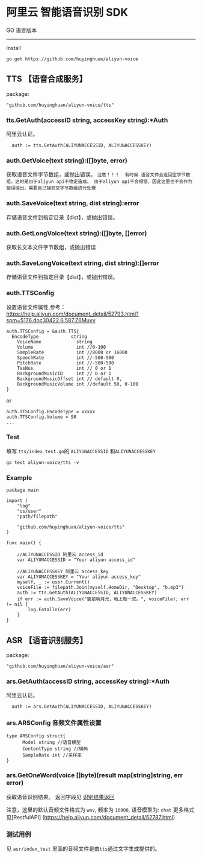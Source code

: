 # 阿里云 智能语音识别 SDK

  GO 语言版本

----------------------------

Install

```
go get https://github.com/huyinghuan/aliyun-voice
```

## TTS 【语音合成服务】

package:
```
"github.com/huyinghuan/aliyun-voice/tts"
```

### tts.GetAuth(accessID string, accessKey string):*Auth

阿里云认证。
```
  auth := tts.GetAuth(ALIYUNACCESSID, ALIYUNACCESSKEY)
```

### auth.GetVoice(text string):([]byte, error)

获取语音文件字节数组，或抛出错误。
`注意！！！  有时候 语音文件会返回空字节数组，这时是由于aliyun api不稳定造成。
由于aliyun api不会报错，因此这里也不会作为错误抛出，需要自己捕获空字节数组进行处理`

###  auth.SaveVoice(text string, dist string):error

存储语音文件到指定目录【dist】，或抛出错误。

### auth.GetLongVoice(text string):([]byte, []error)

获取长文本文件字节数组，或抛出错误

### auth.SaveLongVoice(text string, dist string):[]error

存储语音文件到指定目录【dist】，或抛出错误。

### auth.TTSConfig

设置语音文件属性,参考：https://help.aliyun.com/document_detail/52793.html?spm=5176.doc30422.6.587.Z6Muvv

```
auth.TTSConfig = &auth.TTS{
  EncodeType            string
	VoiceName             string
	Volume                int //0-100
	SampleRate            int //8000 or 16000
	SpeechRate            int //-500-500
	PitchRate             int //-500-500
	TssNus                int // 0 or 1
	BackgroundMusicID     int // 0 or 1
	BackgroundMusicOffset int // default 0,
	BackgroundMusicVolume int //default 50, 0-100
}
```

or 

```
auth.TTSConfig.EncodeType = xxxxx 
auth.TTSConfig.Volume = 90
...
```

### Test

填写 `tts/index_test.go`的 `ALIYUNACCESSID` 和`ALIYUNACCESSKEY`

```
go test aliyun-voice/tts -v
```

### Example

```
package main

import (
	"log"
	"os/user"
	"path/filepath"

	"github.com/huyinghuan/aliyun-voice/tts"
)

func main() {

	//ALIYUNACCESSID 阿里云 access_id
	var ALIYUNACCESSID = "Your aliyun access_id"

	//ALIYUNACCESSKEY 阿里云 access_key
	var ALIYUNACCESSKEY = "Your aliyun access_key"
	myself, _ := user.Current()
	voiceFile := filepath.Join(myself.HomeDir, "Desktop", "b.mp3")
	auth := tts.GetAuth(ALIYUNACCESSID, ALIYUNACCESSKEY)
	if err := auth.SaveVoice("窗前明月光，地上鞋一双。", voiceFile); err != nil {
		log.Fatalln(err)
	}
}
```

## ASR 【语音识别服务】

package:
```
"github.com/huyinghuan/aliyun-voice/asr"
```


### ars.GetAuth(accessID string, accessKey string):*Auth

阿里云认证。
```
  auth := ars.GetAuth(ALIYUNACCESSID, ALIYUNACCESSKEY)
```

### ars.ARSConfig 音频文件属性设置
```
type ARSConfig struct{
      Model string //语音模型
      ContentType string //编码
      SampleRate int //采样率
}
```

### ars.GetOneWord(voice []byte)(result map[string]string, err error)

获取语音识别结果。 返回字段见 [识别结果返回](https://help.aliyun.com/document_detail/52787.html)

注意，这里的默认音频文件格式为 `wav`, 频率为 `16000`, 语音模型为: `chat` 更多格式 见[RestfulAPI] (https://help.aliyun.com/document_detail/52787.html)


### 测试用例

见 `asr/index_test`  里面的音频文件是由```tts```通过文字生成提供的。